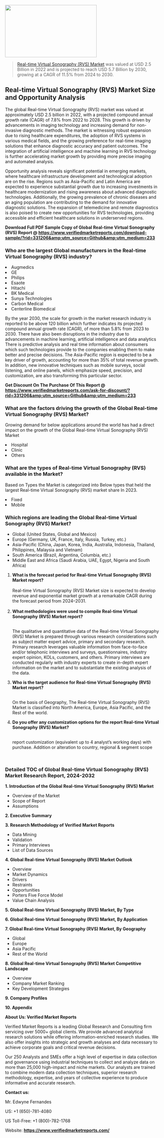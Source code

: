 
<img src="https://ffe5etoiles.com/wp-content/uploads/2024/12/MST1-300x171.png" alt="" width="300" height="171" class="alignnone size-medium wp-image-20088" /><blockquote><p><p><a href="https://www.verifiedmarketreports.com/download-sample/?rid=331206&utm_source=Github&utm_medium=233" target="_blank">Real-time Virtual Sonography (RVS) Market</a> was valued at USD 2.5 Billion in 2022 and is projected to reach USD 5.7 Billion by 2030, growing at a CAGR of 11.5% from 2024 to 2030.</p></blockquote><p><h2>Real-time Virtual Sonography (RVS) Market Size and Opportunity Analysis</h2><p>The global Real-time Virtual Sonography (RVS) market was valued at approximately USD 2.5 billion in 2022, with a projected compound annual growth rate (CAGR) of 7.8% from 2022 to 2028. This growth is driven by advancements in imaging technology and increasing demand for non-invasive diagnostic methods. The market is witnessing robust expansion due to rising healthcare expenditures, the adoption of RVS systems in various medical fields, and the growing preference for real-time imaging solutions that enhance diagnostic accuracy and patient outcomes. The integration of artificial intelligence and machine learning in RVS technology is further accelerating market growth by providing more precise imaging and automated analysis.</p><p>Opportunity analysis reveals significant potential in emerging markets, where healthcare infrastructure development and technological adoption are on the rise. Regions such as Asia-Pacific and Latin America are expected to experience substantial growth due to increasing investments in healthcare modernization and rising awareness about advanced diagnostic technologies. Additionally, the growing prevalence of chronic diseases and an aging population are contributing to the demand for innovative diagnostic solutions. The expansion of telemedicine and remote diagnostics is also poised to create new opportunities for RVS technologies, providing accessible and efficient healthcare solutions in underserved regions.</p></p><p class=""><strong>Download Full PDF Sample Copy of Global Real-time Virtual Sonography (RVS) Report @ <a href="https://www.verifiedmarketreports.com/download-sample/?rid=331206&amp;utm_source=Github&amp;utm_medium=233" target="_blank">https://www.verifiedmarketreports.com/download-sample/?rid=331206&amp;utm_source=Github&amp;utm_medium=233</a></strong></p><h3 id="" class="">Who are the largest Global manufacturers in the Real-time Virtual Sonography (RVS) industry?</h3><p><li>Augmedics</li><li> GE</li><li> Philips</li><li> Esaote</li><li> Hitachi</li><li> BK Medical</li><li> Sunya Technologies</li><li> Carbon Medical</li><li> Centerline Biomedical</li></p><div class=""><div class="" dir="" data-message-author-role="" data-message-id="" data-message-model-slug=""><div class=""><div class=""><div class=""><div class="" dir="" data-message-author-role="" data-message-id="" data-message-model-slug=""><div class=""><div class=""><p>By the year 2030, the scale for growth in the market research industry is reported to be above 120 billion which further indicates its projected compound annual growth rate (CAGR), of more than 5.8% from 2023 to 2030. There have also been disruptions in the industry due to advancements in machine learning, artificial intelligence and data analytics There is predictive analysis and real time information about consumers which such technologies provide to the companies enabling them to make better and precise decisions. The Asia-Pacific region is expected to be a key driver of growth, accounting for more than 35% of total revenue growth. In addition, new innovative techniques such as mobile surveys, social listening, and online panels, which emphasize speed, precision, and customization, are also transforming this particular sector.</p><p><strong>Get Discount On The Purchase Of This Report @&nbsp; <a href="https://www.verifiedmarketreports.com/ask-for-discount/?rid=331206&amp;utm_source=Github&amp;utm_medium=233" target="_blank">https://www.verifiedmarketreports.com/ask-for-discount/?rid=331206&amp;utm_source=Github&amp;utm_medium=233</a></strong></p></div></div></div></div></div></div></div></div><h3 id="" class="">What are the factors driving the growth of the Global Real-time Virtual Sonography (RVS) Market?</h3><p id="" class="">Growing demand for below applications around the world has had a direct impact on the growth of the Global Real-time Virtual Sonography (RVS) Market</p><p id="" class=""><li>Hospital</li><li> Clinic</li><li> Others</li></p><h3 id="" class="">What are the types of Real-time Virtual Sonography (RVS) available in the Market?</h3><p id="" class="">Based on Types the Market is categorized into Below types that held the largest Real-time Virtual Sonography (RVS) market share In 2023.</p><p id="" class=""><li>Fixed</li><li> Mobile</li></p><h3 id="" class="">Which regions are leading the Global Real-time Virtual Sonography (RVS) Market?</h3><ul><li>Global (United States, Global and Mexico)</li><li>Europe (Germany, UK, France, Italy, Russia, Turkey, etc.)</li><li>Asia-Pacific (China, Japan, Korea, India, Australia, Indonesia, Thailand, Philippines, Malaysia and Vietnam)</li><li>South America (Brazil, Argentina, Columbia, etc.)</li><li>Middle East and Africa (Saudi Arabia, UAE, Egypt, Nigeria and South Africa)</li></ul><p><ol><li><strong>What is the forecast period for Real-time Virtual Sonography (RVS) Market report?<br /></strong><br /><span data-sheets-root="1" data-sheets-value="{&quot;1&quot;:2,&quot;2&quot;:&quot;XXXX size is expected to develop revenue and exponential market growth at a remarkable CAGR during the forecast period from 2024&ndash;2030.&quot;}" data-sheets-userformat="{&quot;2&quot;:12674,&quot;4&quot;:{&quot;1&quot;:2,&quot;2&quot;:16776960},&quot;10&quot;:2,&quot;11&quot;:0,&quot;15&quot;:&quot;Arial&quot;,&quot;16&quot;:12}">Real-time Virtual Sonography (RVS) Market size is expected to develop revenue and exponential market growth at a remarkable CAGR during the forecast period from 2024&ndash;2031.</span><br /><br /></li><li><strong>What methodologies were used to compile Real-time Virtual Sonography (RVS) Market report?<br /><br /></strong><p>The qualitative and quantitative data of the&nbsp;Real-time Virtual Sonography (RVS) Market is prepared through various research considerations such as subject matter expert advice, primary and secondary research. Primary research leverages valuable information from face-to-face and/or telephonic interviews and surveys, questionnaires, industry expert opinion, KOLs, customers, and others. Primary interviews are conducted regularly with industry experts to create in-depth expert information on the market and to substantiate the existing analysis of the data.&nbsp;</p></li><li><strong>Who is the target audience for Real-time Virtual Sonography (RVS) Market report?<br /><br /></strong><p>On the basis of Geography, The&nbsp;Real-time Virtual Sonography (RVS) Market is classified into North America, Europe, Asia Pacific, and the Rest of the world.</p></li><li><strong>Do you offer any customization options for the report Real-time Virtual Sonography (RVS) Market?<br /><br /></strong><p>report customization (equivalent up to 4 analyst&rsquo;s working days) with purchase. Addition or alteration to country, regional &amp; segment scope</p><p>&nbsp;</p></li></ol></p><h3 id="" class="">Detailed TOC of Global Real-time Virtual Sonography (RVS) Market Research Report, 2024-2032</h3><p id="" class=""><strong>1. Introduction of the Global Real-time Virtual Sonography (RVS) Market</strong></p><ul><li>Overview of the Market</li><li>Scope of Report</li><li>Assumptions</li></ul><p id="" class=""><strong>2. Executive Summary</strong></p><p id="" class=""><strong>3. Research Methodology of&nbsp;Verified Market Reports</strong></p><ul><li>Data Mining</li><li>Validation</li><li>Primary Interviews</li><li>List of Data Sources</li></ul><p id="" class=""><strong>4. Global Real-time Virtual Sonography (RVS) Market Outlook</strong></p><ul><li>Overview</li><li>Market Dynamics</li><li>Drivers</li><li>Restraints</li><li>Opportunities</li><li>Porters Five Force Model</li><li>Value Chain Analysis</li></ul><p id="" class=""><strong>5. Global Real-time Virtual Sonography (RVS) Market, By&nbsp;Type</strong></p><p id="" class=""><strong>6. Global Real-time Virtual Sonography (RVS) Market, By Application</strong></p><p id="" class=""><strong>7. Global Real-time Virtual Sonography (RVS) Market, By Geography</strong></p><ul><li>Global</li><li>Europe</li><li>Asia Pacific</li><li>Rest of the World</li></ul><p id="" class=""><strong>8. Global Real-time Virtual Sonography (RVS) Market Competitive Landscape</strong></p><ul><li>Overview</li><li>Company Market Ranking</li><li>Key Development Strategies</li></ul><p id="" class=""><strong>9. Company Profiles</strong></p><p id="" class=""><strong>10. Appendix</strong></p><p id="" class=""><strong>About Us: Verified Market Reports</strong></p><p id="" class="">Verified Market Reports is a leading Global Research and Consulting firm servicing over 5000+ global clients. We provide advanced analytical research solutions while offering information-enriched research studies. We also offer insights into strategic and growth analyses and data necessary to achieve corporate goals and critical revenue decisions.</p><p id="" class="">Our 250 Analysts and SMEs offer a high level of expertise in data collection and governance using industrial techniques to collect and analyze data on more than 25,000 high-impact and niche markets. Our analysts are trained to combine modern data collection techniques, superior research methodology, expertise, and years of collective experience to produce informative and accurate research.</p><p id="" class=""><strong>Contact us:</strong></p><p id="" class="">Mr. Edwyne Fernandes</p><p id="" class="">US: +1 (650)-781-4080</p><p id="" class="">US Toll-Free: +1 (800)-782-1768</p><p id="" class="">Website: <a target="" data-test-app-aware-link=""><strong>https://www.verifiedmarketreports.com/</strong></a></p>
